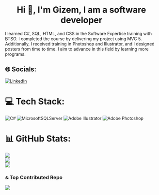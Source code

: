 <h1 align="center">Hi 👋, I'm Gizem, I am a software developer</h1>
<p></p>I learned C#, SQL, HTML, and CSS in the Software Expertise training with BTSO. I completed the course by delivering my project using MVC 5. Additionally, I received training in Photoshop and Illustrator, and I designed posters from time to time. I aim to advance in this field by learning more programs.<p/>


## 🌐 Socials:
[![LinkedIn](https://img.shields.io/badge/LinkedIn-%230077B5.svg?logo=linkedin&logoColor=white)](https://linkedin.com/in/https://www.linkedin.com/in/gizem-ozerdem/) 

# 💻 Tech Stack:
![C#](https://img.shields.io/badge/c%23-%23239120.svg?style=for-the-badge&logo=csharp&logoColor=white) ![MicrosoftSQLServer](https://img.shields.io/badge/Microsoft%20SQL%20Server-CC2927?style=for-the-badge&logo=microsoft%20sql%20server&logoColor=white) ![Adobe Illustrator](https://img.shields.io/badge/adobe%20illustrator-%23FF9A00.svg?style=for-the-badge&logo=adobe%20illustrator&logoColor=white) ![Adobe Photoshop](https://img.shields.io/badge/adobe%20photoshop-%2331A8FF.svg?style=for-the-badge&logo=adobe%20photoshop&logoColor=white)
# 📊 GitHub Stats:
![](https://github-readme-stats.vercel.app/api?username=GizemOzerdem&theme=vue&hide_border=false&include_all_commits=false&count_private=false)<br/>
![](https://github-readme-streak-stats.herokuapp.com/?user=GizemOzerdem&theme=vue&hide_border=false)<br/>
![](https://github-readme-stats.vercel.app/api/top-langs/?username=GizemOzerdem&theme=vue&hide_border=false&include_all_commits=false&count_private=false&layout=compact)

### 🔝 Top Contributed Repo
![](https://github-contributor-stats.vercel.app/api?username=GizemOzerdem&limit=5&theme=onestar&combine_all_yearly_contributions=true)

<!-- Proudly created with GPRM ( https://gprm.itsvg.in ) -->
